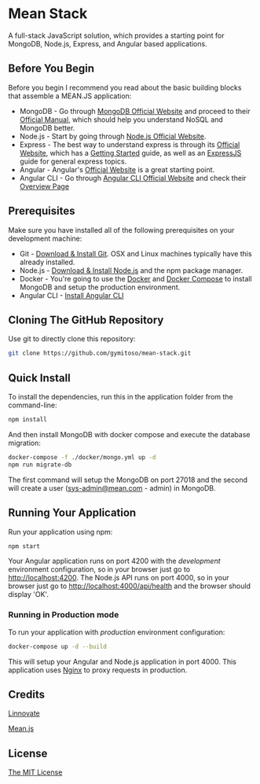 # Mean Stack

A full-stack JavaScript solution, which provides a starting point for MongoDB, Node.js, Express, and Angular based applications.

## Before You Begin

Before you begin I recommend you read about the basic building blocks that assemble a MEAN.JS application:

- MongoDB - Go through [MongoDB Official Website](https://mongodb.org/) and proceed to their [Official Manual](https://docs.mongodb.com/manual/), which should help you understand NoSQL and MongoDB better.
- Node.js - Start by going through [Node.js Official Website](http://nodejs.org/).
- Express - The best way to understand express is through its [Official Website](http://expressjs.com/), which has a [Getting Started](http://expressjs.com/starter/installing.html) guide, as well as an [ExpressJS](http://expressjs.com/en/guide/routing.html) guide for general express topics.
- Angular - Angular's [Official Website](https://angular.io/) is a great starting point.
- Angular CLI - Go through [Angular CLI Official Website](https://cli.angular.io/) and check their [Overview Page](https://angular.io/cli)

## Prerequisites

Make sure you have installed all of the following prerequisites on your development machine:

- Git - [Download & Install Git](https://git-scm.com/downloads). OSX and Linux machines typically have this already installed.
- Node.js - [Download & Install Node.js](https://nodejs.org/en/download/) and the npm package manager.
- Docker - You're going to use the [Docker](https://www.docker.com/) and [Docker Compose](https://docs.docker.com/compose/) to install MongoDB and setup the production environment.
- Angular CLI - [Install Angular CLI](https://cli.angular.io/)

## Cloning The GitHub Repository

Use git to directly clone this repository:

```bash
git clone https://github.com/gymitoso/mean-stack.git
```

## Quick Install

To install the dependencies, run this in the application folder from the command-line:

```bash
npm install
```

And then install MongoDB with docker compose and execute the database migration:

```bash
docker-compose -f ./docker/mongo.yml up -d
npm run migrate-db
```

The first command will setup the MongoDB on port 27018 and the second will create a user (sys-admin@mean.com - admin) in MongoDB.

## Running Your Application

Run your application using npm:

```bash
npm start
```

Your Angular application runs on port 4200 with the _development_ environment configuration, so in your browser just go to [http://localhost:4200](http://localhost:4200). The Node.js API runs on port 4000, so in your browser just go to [http://localhost:4000/api/health](http://localhost:4000/api/health) and the browser should display 'OK'.

### Running in Production mode

To run your application with _production_ environment configuration:

```bash
docker-compose up -d --build
```

This will setup your Angular and Node.js application in port 4000. This application uses [Nginx](https://www.nginx.com/) to proxy requests in production.

## Credits

[Linnovate](https://github.com/linnovate/mean)

[Mean.js](https://github.com/meanjs/mean)

## License

[The MIT License](LICENSE.md)

